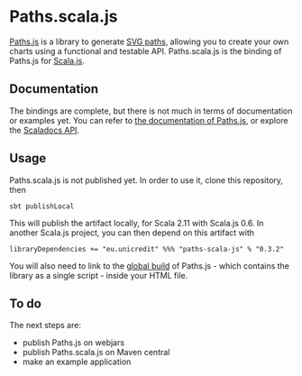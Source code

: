 Paths.scala.js
==============

[Paths.js](https://github.com/andreaferretti/paths-js) is a library to generate [SVG paths](http://www.w3.org/TR/SVG/paths.html), allowing you to create your own charts using a functional and testable API. Paths.scala.js is the binding of Paths.js for [Scala.js](http://www.scala-js.org/).

Documentation
-------------

The bindings are complete, but there is not much in terms of documentation or examples yet. You can refer to [the documentation of Paths.js](https://github.com/andreaferretti/paths-js/wiki), or explore the [Scaladocs API](http://andreaferretti.github.io/paths-scala-js).

Usage
-----

Paths.scala.js is not published yet. In order to use it, clone this repository, then

    sbt publishLocal

This will publish the artifact locally, for Scala 2.11 with Scala.js 0.6. In another Scala.js project, you can then depend on this artifact with

    libraryDependencies += "eu.unicredit" %%% "paths-scala-js" % "0.3.2"

You will also need to link to the [global build](https://github.com/andreaferretti/paths-js/tree/master/dist/global) of Paths.js - which contains the library as a single script - inside your HTML file.

To do
-----

The next steps are:

- publish Paths.js on webjars
- publish Paths.scala.js on Maven central
- make an example application